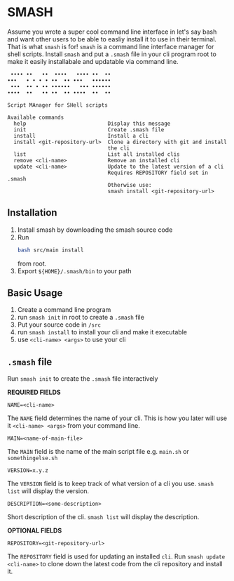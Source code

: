 # SMASH

Assume you wrote a super cool command line interface in let's say bash and want other users to be able to easliy install it to use in their terminal. That is what `smash` is for!
`smash` is a command line interface manager for shell scripts. Install `smash` and put a `.smash` file in your cli program root to make it easily installabale and updatable via command line.

```
 •••• ••   ••  ••••   •••• ••  ••
•••   • • • • ••  •• •••   ••••••
 •••  •• • •• ••••••   ••• ••••••
••••  ••   •• ••  •• ••••  ••  ••

Script MAnager for SHell scripts

Available commands
  help                          Display this message
  init                          Create .smash file
  install                       Install a cli
  install <git-repository-url>  Clone a directory with git and install 
                                the cli
  list                          List all installed clis
  remove <cli-name>             Remove an installed cli
  update <cli-name>             Update to the latest version of a cli
                                Requires REPOSITORY field set in .smash
                                Otherwise use: 
                                smash install <git-repository-url>
```

## Installation
1. Install smash by downloading the smash source code
2. Run 
   ```bash
   bash src/main install
   ```
   from root.
3. Export `${HOME}/.smash/bin` to your path

## Basic Usage
1. Create a command line program
2. run `smash init` in root to create a `.smash` file
3. Put your source code in `/src`
5. run `smash install` to install your cli and make it executable
6. use `<cli-name> <args>` to use your cli
  
## `.smash` file

Run `smash init` to create the `.smash` file interactively

**REQUIRED FIELDS**
```
NAME=<cli-name>
```
The `NAME` field determines the name of your cli. This is how you later will use it `<cli-name> <args>` from your command line.

```
MAIN=<name-of-main-file>
```
The `MAIN` field is the name of the main script file e.g. `main.sh` or `somethingelse.sh`

```
VERSION=x.y.z
```
The `VERSION` field is to keep track of what version of a cli you use. `smash list` will display the version.

```
DESCRIPTION=<some-description>
```
Short description of the cli. `smash list` will display the description.

**OPTIONAL FIELDS**
```
REPOSITORY=<git-repository-url>
```
The `REPOSITORY` field is used for updating an installed `cli`. Run `smash update <cli-name>` to clone down the latest code from the cli repository and install it.
